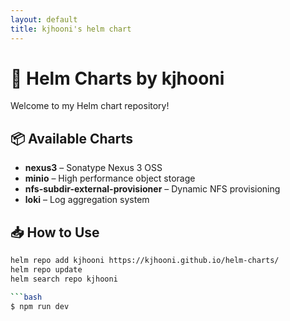 ```yaml
---
layout: default
title: kjhooni's helm chart
---
```


# 🚀 Helm Charts by kjhooni

Welcome to my Helm chart repository!

## 📦 Available Charts

- **nexus3** – Sonatype Nexus 3 OSS
- **minio** – High performance object storage
- **nfs-subdir-external-provisioner** – Dynamic NFS provisioning
- **loki** – Log aggregation system

## 📥 How to Use

```bash   
helm repo add kjhooni https://kjhooni.github.io/helm-charts/
helm repo update
helm search repo kjhooni

```bash
$ npm run dev
```
